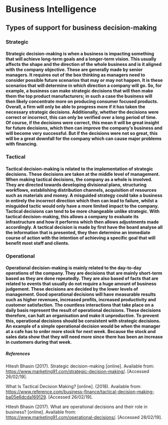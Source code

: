# Business Intelligence

## Types of support for business decision-making

### Strategic
#### Strategic decision-making is when a business is impacting something that will achieve long-term goals and a longer-term vision. This usually affects the shape and the direction of the whole business and is it aligned with the company objective. These are generally made by senior managers. It requires out of the box thinking as managers need to consider possible future scenarios that may or may not happen. It is these scenarios that will determine in which direction a company will go. So, for example, a business can make strategic decisions that will then make them the top product manufacturers; in such a case the business will then likely concentrate more on producing consumer focused products. Overall, a firm will only be able to progress more if it has taken the necessary strategic decisions. Additionally, whether the decisions were correct or incorrect, this can only be verified over a long period of time. Of course, if the decisions were correct, this mean it will be great insight for future decisions, which then can improve the company’s business and will become very successful. But if the decisions were not so great, this will be a great downfall for the company which can cause major problems with financing.

### Tactical
#### Tactical decision-making is related to the implementation of strategic decisions. These decisions are taken at the middle level of management. When making tactical decisions, the company as a whole is involved. They are directed towards developing divisional plans, structuring workflows, establishing distribution channels, acquisition of resources such as materials and money. A misguided strategy could take a business in entirely the incorrect direction which then can lead to failure, whilst a misguided tactic would only have a more limited impact to the company. Tactical decisions can tend to be more changeable unlike strategic. With tactical decision-making, this allows a company to evaluate its infrastructure and how it performs which then allows adjustments made accordingly. A tactical decision is made by first have the board analyse all the information that is presented, they then determine an immediate course of action with the intention of achieving a specific goal that will benefit most staff and clients.

### Operational

#### Operational decision-making is mainly related to the day-to-day operations of the company. They are decisions that are mainly short-term based as they are done repeatedly. They are also based of facts that are related to events that usually do not require a huge amount of business judgement. These decisions are decided by the lower levels of management. Good operational decisions will have measurable results such as higher revenues, increased profits, increased productivity and customer satisfaction. The countless interactions that take place on a daily basis represent the result of operational decisions. These decisions therefore, can halt an organisation and make it unproductive. To prevent this, operational decisions should be consistent with strategic decisions. An example of a simple operational decision would be when the manager at a cafe has to order more stock for next week. Because the stock and sales data show that they will need more since there has been an increase in customers during that week. 



##### References 

Hitesh Bhasin (2017). Strategic decision-making [online]. Available from: <https://www.marketing91.com/strategic-decision-making/>. [Accessed 26/02/19].

What Is Tactical Decision Making? [online]. (2018). Available from: <https://www.reference.com/business-finance/tactical-decision-making-ba05e6dcda169129>. [Accessed 26/02/19].


Hitesh Bhasin (2017). What are operational decisions and their role in business? [online]. Available from: <https://www.marketing91.com/operational-decisions/>. [Accessed 28/02/19].
